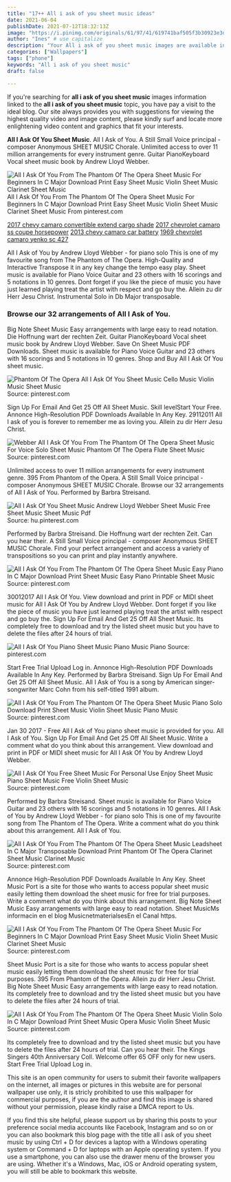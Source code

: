 ```yaml
---
title: "17++ All i ask of you sheet music ideas"
date: 2021-06-04
publishDate: 2021-07-12T18:32:13Z
image: "https://i.pinimg.com/originals/61/97/41/619741baf505f3b30923e3d75d87f432.gif"
author: "Ines" # use capitalize
description: "Your All i ask of you sheet music images are available in this site. All i ask of you sheet music are a topic that is being searched for and liked by netizens now. You can Find and Download the All i ask of you sheet music files here. Find and Download all royalty-free vectors."
categories: ["Wallpapers"]
tags: ["phone"]
keywords: "All i ask of you sheet music"
draft: false

---
```


If you're searching for **all i ask of you sheet music** images information linked to the **all i ask of you sheet music** topic, you have pay a visit to the ideal  blog.  Our site always  provides you with  suggestions  for viewing  the highest  quality video and image  content, please kindly surf and locate more enlightening video content and graphics  that fit your interests.

**All I Ask Of You Sheet Music**. All I Ask of You. A Still Small Voice principal - composer Anonymous SHEET MUSIC Chorale. Unlimited access to over 11 million arrangements for every instrument genre. Guitar PianoKeyboard Vocal sheet music book by Andrew Lloyd Webber.

![All I Ask Of You From The Phantom Of The Opera Sheet Music For Beginners In C Major Download Print Easy Sheet Music Violin Sheet Music Clarinet Sheet Music](https://i.pinimg.com/originals/54/d1/db/54d1db8f0816acc71771e2019562fb72.gif "All I Ask Of You From The Phantom Of The Opera Sheet Music For Beginners In C Major Download Print Easy Sheet Music Violin Sheet Music Clarinet Sheet Music")
All I Ask Of You From The Phantom Of The Opera Sheet Music For Beginners In C Major Download Print Easy Sheet Music Violin Sheet Music Clarinet Sheet Music From pinterest.com

[2017 chevy camaro convertible extend cargo shade](/2017-chevy-camaro-convertible-extend-cargo-shade/)
[2017 chevrolet camaro ss coupe horsepower](/2017-chevrolet-camaro-ss-coupe-horsepower/)
[2013 chevy camaro car battery](/2013-chevy-camaro-car-battery/)
[1969 chevrolet camaro yenko sc 427](/1969-chevrolet-camaro-yenko-sc-427/)

All I Ask of You by Andrew Lloyd Webber - for piano solo This is one of my favourite song from The Phantom of The Opera. High-Quality and Interactive Transpose it in any key change the tempo easy play. Sheet music is available for Piano Voice Guitar and 23 others with 16 scorings and 5 notations in 10 genres. Dont forget if you like the piece of music you have just learned playing treat the artist with respect and go buy the. Allein zu dir Herr Jesu Christ. Instrumental Solo in Db Major transposable.

### Browse our 32 arrangements of All I Ask of You.

Big Note Sheet Music Easy arrangements with large easy to read notation. Die Hoffnung wart der rechten Zeit. Guitar PianoKeyboard Vocal sheet music book by Andrew Lloyd Webber. Save On Sheet Music PDF Downloads. Sheet music is available for Piano Voice Guitar and 23 others with 16 scorings and 5 notations in 10 genres. Shop and Buy All I Ask Of You sheet music.


![Phantom Of The Opera All I Ask Of You Sheet Music Cello Music Violin Music Sheet Music](https://i.pinimg.com/originals/34/ee/54/34ee54e95d020984d1638aa12f018196.jpg "Phantom Of The Opera All I Ask Of You Sheet Music Cello Music Violin Music Sheet Music")
Source: pinterest.com

Sign Up For Email And Get 25 Off All Sheet Music. Skill levelStart Your Free. Annonce High-Resolution PDF Downloads Available In Any Key. 29112011 All I ask of you is forever to remember me as loving you. Allein zu dir Herr Jesu Christ.

![Webber All I Ask Of You From The Phantom Of The Opera Sheet Music For Voice Solo Sheet Music Phantom Of The Opera Flute Sheet Music](https://i.pinimg.com/originals/22/a9/56/22a956ba8ebb11c67f10ef697e3c6ee0.png "Webber All I Ask Of You From The Phantom Of The Opera Sheet Music For Voice Solo Sheet Music Phantom Of The Opera Flute Sheet Music")
Source: pinterest.com

Unlimited access to over 11 million arrangements for every instrument genre. 395 From Phantom of the Opera. A Still Small Voice principal - composer Anonymous SHEET MUSIC Chorale. Browse our 32 arrangements of All I Ask of You. Performed by Barbra Streisand.

![All I Ask Of You Sheet Music Andrew Lloyd Webber Sheet Music Free Sheet Music Sheet Music Pdf](https://i.pinimg.com/originals/d5/4d/7c/d54d7c9e0e67acd5451baf13243ecc4c.png "All I Ask Of You Sheet Music Andrew Lloyd Webber Sheet Music Free Sheet Music Sheet Music Pdf")
Source: hu.pinterest.com

Performed by Barbra Streisand. Die Hoffnung wart der rechten Zeit. Can you hear their. A Still Small Voice principal - composer Anonymous SHEET MUSIC Chorale. Find your perfect arrangement and access a variety of transpositions so you can print and play instantly anywhere.

![All I Ask Of You From The Phantom Of The Opera Sheet Music Easy Piano In C Major Download Print Sheet Music Easy Piano Printable Sheet Music](https://i.pinimg.com/originals/a2/6c/3f/a26c3f9b05d02f85d23cb8915328739f.gif "All I Ask Of You From The Phantom Of The Opera Sheet Music Easy Piano In C Major Download Print Sheet Music Easy Piano Printable Sheet Music")
Source: pinterest.com

30012017 All I Ask Of You. View download and print in PDF or MIDI sheet music for All I Ask Of You by Andrew Lloyd Webber. Dont forget if you like the piece of music you have just learned playing treat the artist with respect and go buy the. Sign Up For Email And Get 25 Off All Sheet Music. Its completely free to download and try the listed sheet music but you have to delete the files after 24 hours of trial.

![All I Ask Of You Piano Sheet Music Piano Music Piano](https://i.pinimg.com/originals/cf/4a/7c/cf4a7c832bdbb5020b5e7e8f9f5a77e5.png "All I Ask Of You Piano Sheet Music Piano Music Piano")
Source: pinterest.com

Start Free Trial Upload Log in. Annonce High-Resolution PDF Downloads Available In Any Key. Performed by Barbra Streisand. Sign Up For Email And Get 25 Off All Sheet Music. All I Ask of You is a song by American singer-songwriter Marc Cohn from his self-titled 1991 album.

![All I Ask Of You From The Phantom Of The Opera Sheet Music Piano Solo Download Print Sheet Music Violin Sheet Music Piano Music](https://i.pinimg.com/originals/59/a6/84/59a68489bcc156694b6380ed462f593b.gif "All I Ask Of You From The Phantom Of The Opera Sheet Music Piano Solo Download Print Sheet Music Violin Sheet Music Piano Music")
Source: pinterest.com

Jan 30 2017 - Free All I Ask of You piano sheet music is provided for you. All I Ask of You. Sign Up For Email And Get 25 Off All Sheet Music. Write a comment what do you think about this arrangement. View download and print in PDF or MIDI sheet music for All I Ask Of You by Andrew Lloyd Webber.

![All I Ask Of You Free Sheet Music For Personal Use Enjoy Sheet Music Piano Sheet Music Free Violin Sheet Music](https://i.pinimg.com/originals/1c/aa/9b/1caa9bcdf805b96129d25f1bcb7bf769.png "All I Ask Of You Free Sheet Music For Personal Use Enjoy Sheet Music Piano Sheet Music Free Violin Sheet Music")
Source: pinterest.com

Performed by Barbra Streisand. Sheet music is available for Piano Voice Guitar and 23 others with 16 scorings and 5 notations in 10 genres. All I Ask of You by Andrew Lloyd Webber - for piano solo This is one of my favourite song from The Phantom of The Opera. Write a comment what do you think about this arrangement. All I Ask of You.

![All I Ask Of You From The Phantom Of The Opera Sheet Music Leadsheet In C Major Transposable Download Print Phantom Of The Opera Clarinet Sheet Music Clarinet Music](https://i.pinimg.com/originals/2f/5d/13/2f5d13b2cf037f3c1bbeb8661b00b664.gif "All I Ask Of You From The Phantom Of The Opera Sheet Music Leadsheet In C Major Transposable Download Print Phantom Of The Opera Clarinet Sheet Music Clarinet Music")
Source: pinterest.com

Annonce High-Resolution PDF Downloads Available In Any Key. Sheet Music Port is a site for those who wants to access popular sheet music easily letting them download the sheet music for free for trial purposes. Write a comment what do you think about this arrangement. Big Note Sheet Music Easy arrangements with large easy to read notation. Sheet MusicMs informacin en el blog MusicnetmaterialsesEn el Canal https.

![All I Ask Of You From The Phantom Of The Opera Sheet Music For Beginners In C Major Download Print Easy Sheet Music Violin Sheet Music Clarinet Sheet Music](https://i.pinimg.com/originals/54/d1/db/54d1db8f0816acc71771e2019562fb72.gif "All I Ask Of You From The Phantom Of The Opera Sheet Music For Beginners In C Major Download Print Easy Sheet Music Violin Sheet Music Clarinet Sheet Music")
Source: pinterest.com

Sheet Music Port is a site for those who wants to access popular sheet music easily letting them download the sheet music for free for trial purposes. 395 From Phantom of the Opera. Allein zu dir Herr Jesu Christ. Big Note Sheet Music Easy arrangements with large easy to read notation. Its completely free to download and try the listed sheet music but you have to delete the files after 24 hours of trial.

![All I Ask Of You From The Phantom Of The Opera Sheet Music Violin Solo In C Major Download Print Sheet Music Opera Music Violin Sheet Music](https://i.pinimg.com/originals/61/97/41/619741baf505f3b30923e3d75d87f432.gif "All I Ask Of You From The Phantom Of The Opera Sheet Music Violin Solo In C Major Download Print Sheet Music Opera Music Violin Sheet Music")
Source: pinterest.com

Its completely free to download and try the listed sheet music but you have to delete the files after 24 hours of trial. Can you hear their. The Kings Singers 40th Anniversary Coll. Welcome offer 65 OFF only for new users. Start Free Trial Upload Log in.

This site is an open community for users to submit their favorite wallpapers on the internet, all images or pictures in this website are for personal wallpaper use only, it is stricly prohibited to use this wallpaper for commercial purposes, if you are the author and find this image is shared without your permission, please kindly raise a DMCA report to Us.

If you find this site helpful, please support us by sharing this posts to your preference social media accounts like Facebook, Instagram and so on or you can also bookmark this blog page with the title all i ask of you sheet music by using Ctrl + D for devices a laptop with a Windows operating system or Command + D for laptops with an Apple operating system. If you use a smartphone, you can also use the drawer menu of the browser you are using. Whether it's a Windows, Mac, iOS or Android operating system, you will still be able to bookmark this website.
